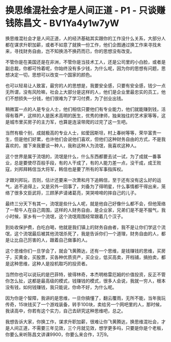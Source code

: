# 换思维混社会才是人间正道 - P1 - 只谈赚钱陈昌文 - BV1Ya4y1w7yW

换思维混社会才是人间正道，人的经济基础其实跟你的工作没什么关系，大部分人都在谋求升职加薪，或者不如意了就换一份工作，他们企图通过换工作来寻找未来，寻找财务自由，岂不知换汤不换药而已，你的思想没有改变。

不管你是在美国还是在非洲，不管你是当技术工人，还是公司里的小白脸，或者是副总裁，你都可怜着呢，你始终没有多少钱，为什么呢，因为你的思想有问题，思想决定一切，思想可以改变一个国家的颜色。

也可以轻易让人致富，最穷的人的思想是，我要安全感，只要有安全感，钱少一点无所谓，没有风险嘛，社会上大部分是这样的人，他们是企业里最忠实的员工，他们不想损失一分钱，他们很难为了学习付费，为了创业出钱。

稍微富一点的人是专业人士，他们相信只要他们有专业能力，他们就能赚到钱，活得有尊严，这样的人是医术高明的医生，优秀的律师，独来独往的艺术家等等，这是城市里买房子的主力军，也算是连滚带爬的过完了这一生吧。

当然有极个别，成就极高的专业人士，如爱因斯坦，村上春树等等，荣华富贵一生，但是他们好累，也许他们会说他们喜欢，但他们这种财务自由的方式，不是我喜欢的，接下来我要谈一种人，我称这种人为流氓，我喜欢这种人。

这个世界是属于流氓的，流氓是什么，什么东西都要去试一试，为了成就一番事业，总是要使尽百般手段，有的人干成了，有的人能力差一点，没干成，成王败寇，刘邦拜韩信当大将军，韩信也是要了所有的军事指挥权。

才跟刘邦玩，否则，估计还要来一次萧和月下追韩信，至于还有没有这么好的运气，追不追得上，又是另外一回事了，刘备为了得明星，什么事情都干得出来，笼络了很多文臣武将，三顾茅庐请诸葛亮，哭哭啼啼的摔自己的儿子。

最终三分天下有其一，流氓是些什么人呢，就是他自己好像什么都不会，但他笼络了一帮牛人在自己周围，这样的人财务自由，是企业家，兄弟们是不是不服气，我小时候，家乡有一个流氓，这个流氓周围经常跟着几个汉子。

到处收保护费，白吃白喝，他就是我们镇上的财务自由者，我不是让你们学这个流氓，这个流氓最后被其他流氓杀死了，我是告诉你们一个道理，财务自由的人，都是让比自己厉害的人，跟着自己做事的人。

这个思维你们一旦学会了，就会飞黄腾达，还有一个思维，是钱赚钱的思维，买房子，买黄金，买股票，买各种优质资产，买企业，低买高卖，开档铺，搞拍卖，都是这种思维，这种人是投机取巧的投资者。

当然你也可以说玩的是巴菲特，彼得林奇，本杰明格雷厄姆的价值投资，反正不管你怎么扯，这都是最高级的模式，钱赚钱的模式，很多人会说，我就一穷人，根本没有钱，如何钱赚钱，我只能说，你命不好，为什么呢。

因为你是个智障，我讲的是思维，一旦你搞懂了，翻云覆雨，无所不能，当年我玩传奇，15块钱买了一个游戏装备，转手100块，卖给另一个网吧里的人，那时候，我读高中，你若有这个实力，自己去研究这种思维吧，总之。

我想告诉大家，你换工作，谋求升职加薪，很难让你飞黄腾达，换思维混社会，才是人间正道，不需要三年见效，三个月就见效，想学更多吗，只要是你是个老板，你要么来听陈昌文讲课9900，你要么来合作，3万9。

